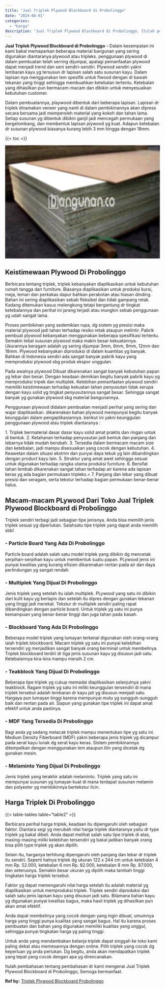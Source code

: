 ```yaml
---
title: "Jual Triplek Plywood Blockboard di Probolinggo"
date: "2024-08-01"
categories: 
  - "harga"
description: "Jual Triplek Plywood Blockboard di Probolinggo. Itulah pembahasan tentang pembahasan dr kami mengenai Jual Triplek Plywood Blockboard di Probolinggo, Semoga..."
---
```


**Jual Triplek Plywood Blockboard di Probolinggo** – Dalam kesempatan ini kami bakal memaparkan beberapa material bangunan yang sering digunakan diantaranya plywood atau tripleks. penggunaan plywood di dalam pembuatan telah serring dijumpai, apalagi pemanfaatan plywood dapat menjadi trend dan seni sendiri-sendiri. Plywood sendiri yakni lembaran kayu yg tersusun dr lapisan salah satu susunan kayu. Dalam lapisan nya menggunakan lem spesifik untuk flwood dengan di bawah tekanan yang tinggi sehingga membuahkan ketebalan tertentu. Ketebalan yang dihasilkan pun bermacam-macam dan dibikin untuk menyesuaikan kebutuhan customer.

Dalam pembuatannya, playwood dibentuk dari beberapa lapisan. Lapisan dr triplek dinamakan veneer yang nanti di dalam pembikinannya akan dipress secara bersama jadi memperoleh material yang kokoh dan tahan lama. Setiap susunan yg dibentuk dibikin ganjil jadi mencegah permukaan yang bergelombang, dan membentuk lapisan plywood yg kuat. Adapun ketebalan dr susunan plywood biasanya kurang lebih 3 mm hingga dengan 18mm.

{{< toc >}}

![Jual Triplek Plywood Blockboard di Probolinggo](/images/jual-triplek-murah-29.png)

## Keistimewaan Plywood Di Probolinggo

Berbicara tentang triplek, triplek kebanyakan diaplikasikan untuk kebutuhan rumah tangga dan furniture. Biasanya diaplikasikan untuk produksi kursi, meja, lemari dan perkakas dapur bahkan perabotan atau hiasan dinding. Bahan ini sering diaplikasikan sebab fleksibel dan tidak gampang retak. Kadang ditemukan kasus melengkung tetapi bergantung dr tingkat ketebalannya dan perihal ini jarang terjadi atau mungkin sebab penggunaan yg udah sangat lama.

Proses pembikinan yang sedemikian rupa, dg sistem yg presisi maka material plywood jadi tahan terhadap resiko retak ataupun melintir. Pabrik pembuat plywood kebanyakan menggunakan beberapa spesifikasi tertentu. Semakin tebal susunan plywood maka makin besar kekuatannya. Ukurannya beragam adalah yg sering dijumpai 3mm, 6mm, 9mm, 12mm dan 18mm. Plywood kebanyakan diproduksi di dalam kuantitas yg banyak. Bahkan di Indonesia sendiri ada sangat banyak pabrik kayu yang memproduksi plywood sbg produk ekspor unggulan.

Pada awalnya plywood Dibuat dikarenakan sangat banyak kebutuhan papan yg lebar dan besar. Dengan keadaan demikian begitu banyak pabrik kayu yg memproduksi tripek dan multiplek. Kelebihan pemanfaatan plywood sendiri memiliki keistimewaan terhadap kekuatan tahan penyusutan tidak serupa dengan kayu solid yg tingkat penyusutannya sangat besar. Sehingga sangat banyak yg gunakan plywood sbg material bangunannya.

Penggunaan plywood didalam pembuatan menjadi perihal yang sering dan wajar diaplikasikan. dikarenakan bahan plywood mempunyai begitu banyak keunggulan dalam pengaplikasiannya. berikut ini yakni keunggulan penggunaan plywood atau triplek diantaranya :

1\. Triplek bermaterial dasar dasar kayu solid amat praktis dan ringan untuk di bentuk. 2. Ketahanan terhadap penyusutan jadi bentuk dan panjang dan lebarnya tidak mudah berubah. 3. Tersedia dalam bermacam macam size dan ketebalan, jadi mampu disesuaikan yang cocok dengan kebutuhan. 4. Keawetan dalam situasi ekstrim dan punyai daya tekuk yg lain dibandingkan dengan product kayu lain. 5. Struktur yang amat awet sehingga sesuai untuk digunakan terhadap rangka utama produksi furniture. 6. Bersifat tahan lembab dikarenakan sangat tahan terhadap air karena ada lapisan keras yg ada bagian permukaan tripleks.< 7. Panjang dan lebar yang dibuat presisi dan seragam, serta tekstur terhadap bagian permukaan benar-benar halus.

## Macam-macam PLywood Dari Toko Jual Triplek Plywood Blockboard di Probolinggo

Triplek sendiri terbagi jadi sebagian tipe jenisnya. Anda bisa memilih jenis triplek sesuai yg diperlukan. Salahsatu tipe triplek yang dapat anda memilih sbb!

### \- Particle Board Yang Ada Di Probolinggo

Particle board adalah salah satu model triplek yang dibikin dg mencetak serpihan-serpihan kayu untuk membentuk suatu papan. PLywood jenis ini punyai kwalitas yang kurang efisien dikarenakan rentan pada air dan daya perlindungan yg sangat rendah.

### \- Multiplek Yang Dijual Di Probolinggo

Jenis triplek yang setelah itu ialah multiplek. PLywood yang satu ini dibikin dari kulit kayu yg berlapis dan setelah itu dipres dengan gunakan tekanan yang tinggi jadi merekat. Tekstur dr multiplek sendiri paling rapat dibandingkan dengan particle board. Untuk triplek yg satu ini punya kemampuan yang benar-benar tinggi dan juga tahan pada basah.

### \- Blockboard Yang Ada Di Probolinggo

Beberapa model triplek yang lumayan terkenal digunakan oleh orang-orang ialah triplek blockboard. Macam triplek yg satu ini punyai kelebihan tersendiri yg menjadikan sangat banyak orang berminat untuk membelinya. Triplek blockboard terdiri dr tiga jenis susunan kayu yg disusun jadi satu. Ketebalannya kira-kira mampu meraih 2 cm.

### \- Teakblock Yang Dijual Di Probolinggo

Beberapa tipe triplek yg cukup memadai diaplikasikan selanjutnya yakni teakblock. Ragam triplek yg satu ini miliki keunggulan tersendiri di mana triplek tersebut adalah lembaran dr kayu jati yg disusun menjadi satu. Hargaya pun lumayan tinggi karena mempunyai mutu yg sungguh-sungguh baik dan rentan pada air. Siapun yang gunakan tipe triplek ini dapat amat efektif untuk anda pastinya.

### \- MDF Yang Tersedia Di Probolinggo

Bagi anda yg sedang melacak triplek mampu menentukan tipe yg satu ini. Medium Density Fiberboard (MDF) yakni beberapa jenis triplek yg dicampur pada serat kayu lunak dg serat kayu keras. Sistem pembikinannya ditempelkan dengan menggunakan lem ataupun lilin yang dicetak dg gunakan mesin.

### \- Melaminto Yang Dijual Di Probolinggo

Jenis triplek yang terakhir adalah melaminto. Triplek yang satu ini mempunyai susunan yg lumayan kuat di mana terdapat susunan melamin dan polyester yg membikinnya bertekstur licin.

## Harga Triplek Di Probolinggo

{{< table-tables table="table2" >}}

Berbicara perihal harga triplek, keadaan itu dipengaruhi oleh sebagian faktor. Diantara segi yg merubah nilai harga triplek diantaranya yaitu dr type triplek yg bakal dibeli. Anda dapat melihat salah satu tipe triplek di atas, masing-masing miliki kelebihan tersendiri yg bakal jadikan banyak orang bisa pilih type triplek yg akan dipilih.

Selain itu, harganya terhitung dipengaruhi oleh panjang dan lebar dr triplek itu sendiri. Seperti halnya triplek dg ukuran 122 x 244 cm untuk ketebalan 4 mm Rp. 52.000, ketebalan 6 mm Rp. 82.000, ketebalan 8 mm Rp. 87.000, dan seterusnya. Semakin besar ukuran yg dipilih maka tambah tinggi tingkatan harga triplek tersebut.

Faktor yg dapat memengaruhi nilai harga setelah itu adalah material yg diaplikasikan untuk memproduksi triplek. Triplek sendiri diproduksi dari salah satu jenis lapisan kayu yang disusun jadi satu. Bilamana bahan kayu yg digunakan punyai kwalitas bagus, maka hasil triplek yg dihasilkan pun akan amat efektif.

Anda dapat membelinya yang cocok dengan yang ingin dibuat, umumnya harga yang tinggi punya kualitas yang sangat bagus. Hal itu karena proses pembuatan dan bahan yang digunakan memiliki kualitas yang unggul, sehingga punyai tingkatan harga yg paling tinggi.

Untuk anda yang mendambakan belanja triplek dapat singgah ke toko kami paling dekat atau memesannya dengan online. Pilih triplek yang cocok dg keperluan yg anda perlukan. Dg begitu, anda akan mendapatkan triplek yang tepat yang cocok dengan apa yg direncanakan.

Itulah pembahasan tentang pembahasan dr kami mengenai Jual Triplek Plywood Blockboard di Probolinggo, Semoga bermanfaat.

**Ref by:** [Triplek Plywood Blockboard Probolinggo](https://id.wikipedia.org/wiki/Triplek)
